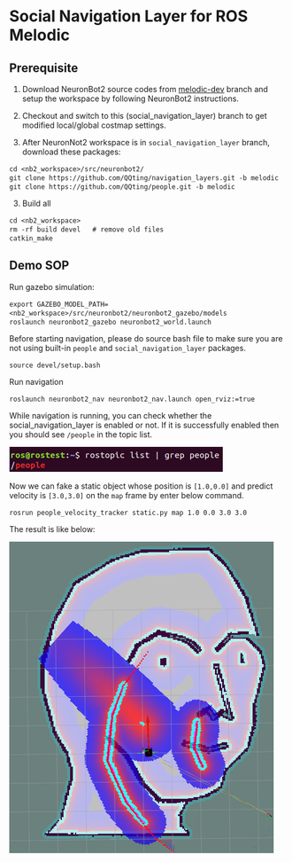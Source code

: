 # Social Navigation Layer for ROS Melodic

## Prerequisite
1. Download NeuronBot2 source codes from [melodic-dev](https://github.com/Adlink-ROS/neuronbot2/tree/melodic-dev) branch and setup the workspace by following NeuronBot2 instructions.
   
2. Checkout and switch to this (social_navigation_layer) branch to get modified local/global costmap settings.
   
3. After NeuronNot2 workspace is in `social_navigation_layer` branch, download these packages:
```
cd <nb2_workspace>/src/neuronbot2/
git clone https://github.com/QQting/navigation_layers.git -b melodic
git clone https://github.com/QQting/people.git -b melodic
```

3. Build all
```
cd <nb2_workspace>
rm -rf build devel   # remove old files
catkin_make
```

## Demo SOP

Run gazebo simulation:
```
export GAZEBO_MODEL_PATH=<nb2_workspace>/src/neuronbot2/neuronbot2_gazebo/models
roslaunch neuronbot2_gazebo neuronbot2_world.launch
```

Before starting navigation, please do source bash file to make sure you are not using built-in `people` and `social_navigation_layer` packages.
```
source devel/setup.bash
```

Run navigation
```
roslaunch neuronbot2_nav neuronbot2_nav.launch open_rviz:=true
```
While navigation is running, you can check whether the social_navigation_layer is enabled or not. If it is successfully enabled then you should see `/people` in the topic list.

![](readme_resource/rostopic_people.png)

Now we can fake a static object whose position is `[1.0,0.0]` and predict velocity is `[3.0,3.0]` on the `map` frame by enter below command.
```
rosrun people_velocity_tracker static.py map 1.0 0.0 3.0 3.0
```

The result is like below:

![](readme_resource/social_layer.png)
